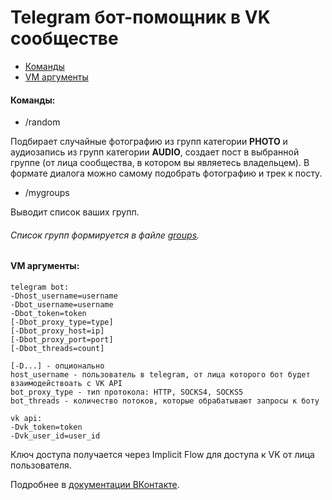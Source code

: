 # Telegram бот-помощник в VK сообществе

- [Команды](#команды)
- [VM аргументы](#vm-аргументы)

#### Команды:

- /random

Подбирает случайные фотографию из групп категории **PHOTO** и аудиозапись из групп категории **AUDIO**, 
создает пост в выбранной группе (от лица сообщества, в котором вы являетесь владельцем).
В формате диалога можно самому подобрать фотографию и трек к посту.

- /mygroups

Выводит список ваших групп.

###### Список групп формируется в файле [groups](src/main/resources/groups).      

#### VM аргументы:

```` 
telegram bot:
-Dhost_username=username
-Dbot_username=username
-Dbot_token=token
[-Dbot_proxy_type=type]
[-Dbot_proxy_host=ip]
[-Dbot_proxy_port=port]
[-Dbot_threads=count]

[-D...] - опционально
host_username - пользователь в telegram, от лица которого бот будет взаимодействоать с VK API
bot_proxy_type - тип протокола: HTTP, SOCKS4, SOCKS5
bot_threads - количество потоков, которые обрабатывают запросы к боту

vk api:
-Dvk_token=token
-Dvk_user_id=user_id
````

Ключ доступа получается через Implicit Flow для доступа к VK от лица пользователя.

Подробнее в [документации ВКонтакте](https://vk.com/dev/manuals).